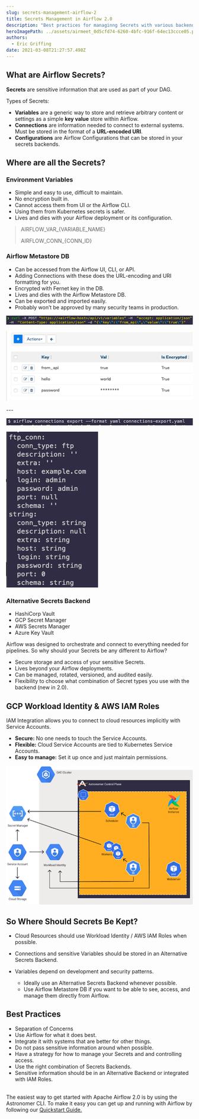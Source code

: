 ```yaml
---
slug: secrets-management-airflow-2
title: Secrets Management in Airflow 2.0
description: "Best practices for managinng Secrets with various backends in Apache Airflow 2.0. "
heroImagePath: ../assets/airmeet_0d5cfd74-6260-4bfc-916f-64ec13ccce05.png
authors:
  - Eric Griffing
date: 2021-03-08T21:27:57.498Z
---
```


## What are Airflow Secrets? 

**Secrets** are sensitive information that are used as part of your DAG.

Types of Secrets: 

  * **Variables** are a generic way to store and retrieve arbitrary content or settings as a simple **key value** store within Airflow.
  * **Connections** are information needed to connect to external systems. Must be stored in the format of a **URL-encoded URI**.
  * **Configurations** are Airflow Configurations that can be stored in your secrets backends.

## Where are all the Secrets? 

### Environment Variables

  * Simple and easy to use, difficult to maintain. 
  * No encryption built in.
  * Cannot access them from UI or the Airflow CLI.
  * Using them from Kubernetes secrets is safer.
  * Lives and dies with your Airflow deployment or its configuration.

> AIRFLOW\_VAR\_{VARIABLE_NAME}
>
> AIRFLOW\_CONN\_{CONN_ID}

### Airflow Metastore DB

  * Can be accessed from the Airflow UI, CLI, or API.
  * Adding Connections with these does the URL-encoding and URI formatting for you.
  * Encrypted with Fernet key in the DB.
  * Lives and dies with the Airflow Metastore DB.
  * Can be exported and imported easily.
  * Probably won’t be approved by many security teams in production.

![Curl 1](../assets/img1.png)

![Connections](../assets/img2.png)

\---

![Airflow CLI Command](../assets/img3.png)

![FTP Conn](../assets/img4.png)

### Alternative Secrets Backend

  * HashiCorp Vault
  * GCP Secret Manager
  * AWS Secrets Manager
  * Azure Key Vault

Airflow was designed to orchestrate and connect to everything needed for pipelines. So why should your Secrets be any different to Airflow?

  * Secure storage and access of your sensitive Secrets.
  * Lives beyond your Airflow deployments.
  * Can be managed, rotated, versioned, and audited easily.
  * Flexibility to choose what combination of Secret types you use with the backend (new in 2.0).

## GCP Workload Identity & AWS IAM Roles

IAM Integration allows you to connect to cloud resources implicitly with Service Accounts. 

  * **Secure:** No one needs to touch the Service Accounts.
  * **Flexible:** Cloud Service Accounts are tied to Kubernetes Service Accounts.
  * **Easy to manage:** Set it up once and just maintain permissions.

![Secrets Architecture](../assets/img5secrets.png)

## So Where Should Secrets Be Kept?

* Cloud Resources should use Workload Identity / AWS IAM Roles when possible.
* Connections and sensitive Variables should be stored in an Alternative Secrets Backend.
* Variables depend on development and security patterns.

  * Ideally use an Alternative Secrets Backend whenever possible.
  * Use Airflow Metastore DB if you want to be able to see, access, and manage them directly from Airflow.

## Best Practices 

  * Separation of Concerns
  * Use Airflow for what it does best.
  * Integrate it with systems that are better for other things.
  * Do not pass sensitive information around when possible.
  * Have a strategy for how to manage your Secrets and and controlling access.
  * Use the right combination of Secrets Backends.
  * Sensitive information should be in an Alternative Backend or integrated with IAM Roles.

\
The easiest way to get started with Apache Airflow 2.0 is by using the Astronomer CLI. To make it easy you can get up and running with Airflow by following our [Quickstart Guide.](https://www.astronomer.io/docs/cloud/stable/develop/cli-quickstart)